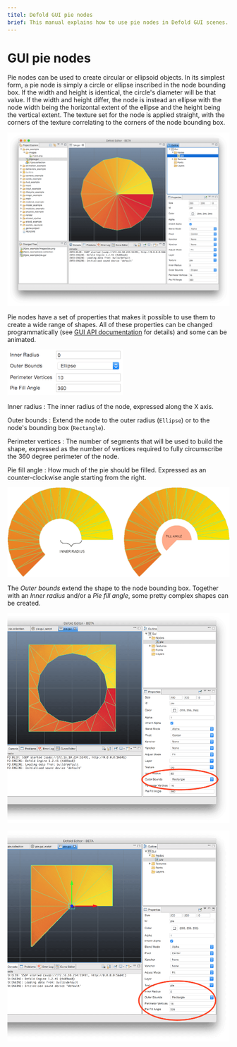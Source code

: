 ```yaml
---
titel: Defold GUI pie nodes
brief: This manual explains how to use pie nodes in Defold GUI scenes.
---
```


# GUI pie nodes

Pie nodes can be used to create circular or ellipsoid objects. In its simplest form, a pie node is simply a circle or ellipse inscribed in the node bounding box. If the width and height is identical, the circle's diameter will be that value. If the width and height differ, the node is instead an ellipse with the node width being the horizontal extent of the ellipse and the height being the vertical extent. The texture set for the node is applied straight, with the corners of the texture correlating to the corners of the node bounding box.

![Pie node](images/gui/gui_pie_create.png)

Pie nodes have a set of properties that makes it possible to use them to create a wide range of shapes. All of these properties can be changed programmatically (see [GUI API documentation](/ref/gui) for details) and some can be animated.

![Pie properties](images/gui/gui_pie_properties.png)

Inner radius
: The inner radius of the node, expressed along the X axis.

Outer bounds
: Extend the node to the outer radius (`Ellipse`) or to the node's bounding box (`Rectangle`).

Perimeter vertices
: The number of segments that will be used to build the shape, expressed as the number of vertices required to fully circumscribe the 360 degree perimeter of the node.

Pie fill angle
: How much of the pie should be filled. Expressed as an counter-clockwise angle starting from the right.

![Radius and angle](images/gui/gui_pie_radius_angle.png)

The *Outer bounds* extend the shape to the node bounding box. Together with an *Inner radius* and/or a *Pie fill angle*, some pretty complex shapes can be created.

![Rectangle bounds](images/gui/gui_pie_rectangular.png)

![Rectangle bounds and angle](images/gui/gui_pie_rectangular_angle.png)

